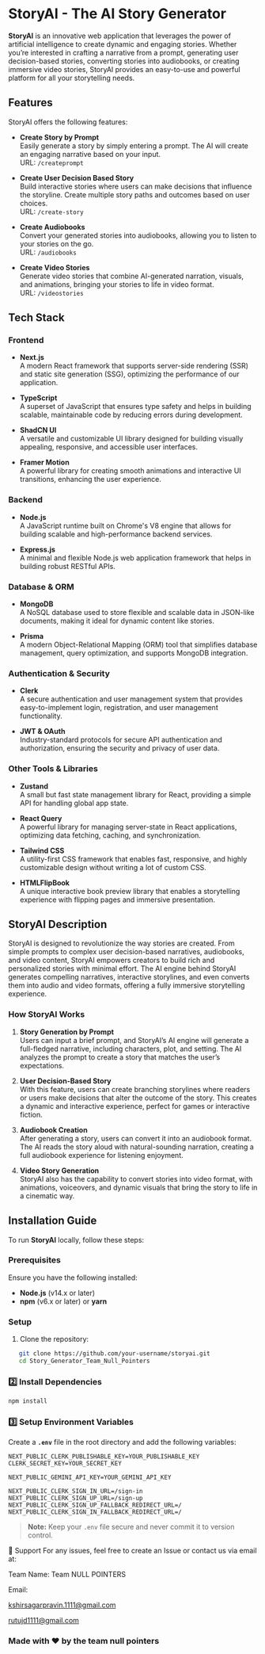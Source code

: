 # StoryAI - The AI Story Generator

**StoryAI** is an innovative web application that leverages the power of artificial intelligence to create dynamic and engaging stories. Whether you’re interested in crafting a narrative from a prompt, generating user decision-based stories, converting stories into audiobooks, or creating immersive video stories, StoryAI provides an easy-to-use and powerful platform for all your storytelling needs.

## Features

StoryAI offers the following features:

- **Create Story by Prompt**  
  Easily generate a story by simply entering a prompt. The AI will create an engaging narrative based on your input.  
  URL: `/createprompt`

- **Create User Decision Based Story**  
  Build interactive stories where users can make decisions that influence the storyline. Create multiple story paths and outcomes based on user choices.  
  URL: `/create-story`

- **Create Audiobooks**  
  Convert your generated stories into audiobooks, allowing you to listen to your stories on the go.  
  URL: `/audiobooks`

- **Create Video Stories**  
  Generate video stories that combine AI-generated narration, visuals, and animations, bringing your stories to life in video format.  
  URL: `/videostories`

## Tech Stack

### Frontend

- **Next.js**  
  A modern React framework that supports server-side rendering (SSR) and static site generation (SSG), optimizing the performance of our application.
  
- **TypeScript**  
  A superset of JavaScript that ensures type safety and helps in building scalable, maintainable code by reducing errors during development.
  
- **ShadCN UI**  
  A versatile and customizable UI library designed for building visually appealing, responsive, and accessible user interfaces.

- **Framer Motion**  
  A powerful library for creating smooth animations and interactive UI transitions, enhancing the user experience.

### Backend

- **Node.js**  
  A JavaScript runtime built on Chrome's V8 engine that allows for building scalable and high-performance backend services.

- **Express.js**  
  A minimal and flexible Node.js web application framework that helps in building robust RESTful APIs.

### Database & ORM

- **MongoDB**  
  A NoSQL database used to store flexible and scalable data in JSON-like documents, making it ideal for dynamic content like stories.

- **Prisma**  
  A modern Object-Relational Mapping (ORM) tool that simplifies database management, query optimization, and supports MongoDB integration.

### Authentication & Security

- **Clerk**  
  A secure authentication and user management system that provides easy-to-implement login, registration, and user management functionality.

- **JWT & OAuth**  
  Industry-standard protocols for secure API authentication and authorization, ensuring the security and privacy of user data.

### Other Tools & Libraries

- **Zustand**  
  A small but fast state management library for React, providing a simple API for handling global app state.

- **React Query**  
  A powerful library for managing server-state in React applications, optimizing data fetching, caching, and synchronization.

- **Tailwind CSS**  
  A utility-first CSS framework that enables fast, responsive, and highly customizable design without writing a lot of custom CSS.

- **HTMLFlipBook**  
  A unique interactive book preview library that enables a storytelling experience with flipping pages and immersive presentation.

## StoryAI Description

StoryAI is designed to revolutionize the way stories are created. From simple prompts to complex user decision-based narratives, audiobooks, and video content, StoryAI empowers creators to build rich and personalized stories with minimal effort. The AI engine behind StoryAI generates compelling narratives, interactive storylines, and even converts them into audio and video formats, offering a fully immersive storytelling experience.

### How StoryAI Works

1. **Story Generation by Prompt**  
   Users can input a brief prompt, and StoryAI’s AI engine will generate a full-fledged narrative, including characters, plot, and setting. The AI analyzes the prompt to create a story that matches the user’s expectations.

2. **User Decision-Based Story**  
   With this feature, users can create branching storylines where readers or users make decisions that alter the outcome of the story. This creates a dynamic and interactive experience, perfect for games or interactive fiction.

3. **Audiobook Creation**  
   After generating a story, users can convert it into an audiobook format. The AI reads the story aloud with natural-sounding narration, creating a full audiobook experience for listening enjoyment.

4. **Video Story Generation**  
   StoryAI also has the capability to convert stories into video format, with animations, voiceovers, and dynamic visuals that bring the story to life in a cinematic way.

## Installation Guide

To run **StoryAI** locally, follow these steps:

### Prerequisites

Ensure you have the following installed:

- **Node.js** (v14.x or later)  
- **npm** (v6.x or later) or **yarn**

### Setup

1. Clone the repository:
```bash
   git clone https://github.com/your-username/storyai.git
   cd Story_Generator_Team_Null_Pointers
```

### 2️⃣ Install Dependencies
```sh
npm install
```

### 3️⃣ Setup Environment Variables
Create a **`.env`** file in the root directory and add the following variables:
```env
NEXT_PUBLIC_CLERK_PUBLISHABLE_KEY=YOUR_PUBLISHABLE_KEY
CLERK_SECRET_KEY=YOUR_SECRET_KEY

NEXT_PUBLIC_GEMINI_API_KEY=YOUR_GEMINI_API_KEY

NEXT_PUBLIC_CLERK_SIGN_IN_URL=/sign-in
NEXT_PUBLIC_CLERK_SIGN_UP_URL=/sign-up
NEXT_PUBLIC_CLERK_SIGN_UP_FALLBACK_REDIRECT_URL=/
NEXT_PUBLIC_CLERK_SIGN_IN_FALLBACK_REDIRECT_URL=/
```

> **Note:** Keep your `.env` file secure and never commit it to version control.

📧 Support
For any issues, feel free to create an Issue or contact us via email at:

Team Name: Team NULL POINTERS

Email:

kshirsagarpravin.1111@gmail.com

rutujd1111@gmail.com


### Made with ❤️ by the team null pointers
